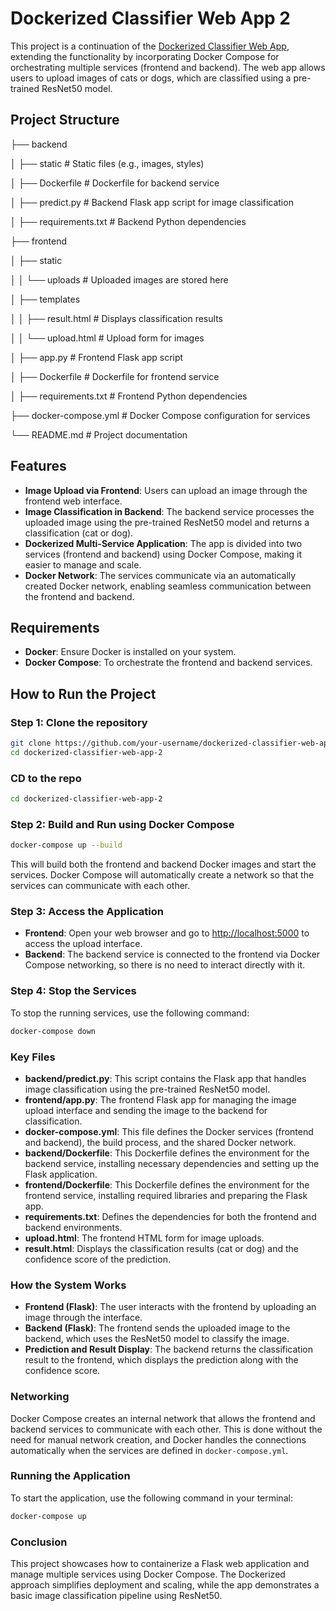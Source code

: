# Dockerized Classifier Web App 2

This project is a continuation of the [Dockerized Classifier Web App](https://github.com/AzzedineNed/Dockerized-Classifier-Web-App), extending the functionality by incorporating Docker Compose for orchestrating multiple services (frontend and backend). The web app allows users to upload images of cats or dogs, which are classified using a pre-trained ResNet50 model.

## Project Structure

├── backend

│ ├── static # Static files (e.g., images, styles)

│ ├── Dockerfile # Dockerfile for backend service

│ ├── predict.py # Backend Flask app script for image classification

│ ├── requirements.txt # Backend Python dependencies

├── frontend

│ ├── static

│ │ └── uploads # Uploaded images are stored here

│ ├── templates

│ │ ├── result.html # Displays classification results

│ │ └── upload.html # Upload form for images

│ ├── app.py # Frontend Flask app script

│ ├── Dockerfile # Dockerfile for frontend service

│ ├── requirements.txt # Frontend Python dependencies

├── docker-compose.yml # Docker Compose configuration for services

└── README.md # Project documentation

## Features

- **Image Upload via Frontend**: Users can upload an image through the frontend web interface.
- **Image Classification in Backend**: The backend service processes the uploaded image using the pre-trained ResNet50 model and returns a classification (cat or dog).
- **Dockerized Multi-Service Application**: The app is divided into two services (frontend and backend) using Docker Compose, making it easier to manage and scale.
- **Docker Network**: The services communicate via an automatically created Docker network, enabling seamless communication between the frontend and backend.

## Requirements

- **Docker**: Ensure Docker is installed on your system.
- **Docker Compose**: To orchestrate the frontend and backend services.

## How to Run the Project

### Step 1: Clone the repository

```bash
git clone https://github.com/your-username/dockerized-classifier-web-app-2.git
cd dockerized-classifier-web-app-2

```

### CD to the repo

```bash
cd dockerized-classifier-web-app-2
```

### Step 2: Build and Run using Docker Compose

```bash
docker-compose up --build
```

This will build both the frontend and backend Docker images and start the services. Docker Compose will automatically create a network so that the services can communicate with each other.

### Step 3: Access the Application

- **Frontend**: Open your web browser and go to [http://localhost:5000](http://localhost:5000) to access the upload interface.
- **Backend**: The backend service is connected to the frontend via Docker Compose networking, so there is no need to interact directly with it.

### Step 4: Stop the Services

To stop the running services, use the following command:

```bash
docker-compose down
```

### Key Files

- **backend/predict.py**: This script contains the Flask app that handles image classification using the pre-trained ResNet50 model.
- **frontend/app.py**: The frontend Flask app for managing the image upload interface and sending the image to the backend for classification.
- **docker-compose.yml**: This file defines the Docker services (frontend and backend), the build process, and the shared Docker network.
- **backend/Dockerfile**: This Dockerfile defines the environment for the backend service, installing necessary dependencies and setting up the Flask application.
- **frontend/Dockerfile**: This Dockerfile defines the environment for the frontend service, installing required libraries and preparing the Flask app.
- **requirements.txt**: Defines the dependencies for both the frontend and backend environments.
- **upload.html**: The frontend HTML form for image uploads.
- **result.html**: Displays the classification results (cat or dog) and the confidence score of the prediction.

### How the System Works

- **Frontend (Flask)**: The user interacts with the frontend by uploading an image through the interface.
- **Backend (Flask)**: The frontend sends the uploaded image to the backend, which uses the ResNet50 model to classify the image.
- **Prediction and Result Display**: The backend returns the classification result to the frontend, which displays the prediction along with the confidence score.

### Networking

Docker Compose creates an internal network that allows the frontend and backend services to communicate with each other. This is done without the need for manual network creation, and Docker handles the connections automatically when the services are defined in `docker-compose.yml`.

### Running the Application

To start the application, use the following command in your terminal:

```bash
docker-compose up
```

### Conclusion

This project showcases how to containerize a Flask web application and manage multiple services using Docker Compose. The Dockerized approach simplifies deployment and scaling, while the app demonstrates a basic image classification pipeline using ResNet50.

